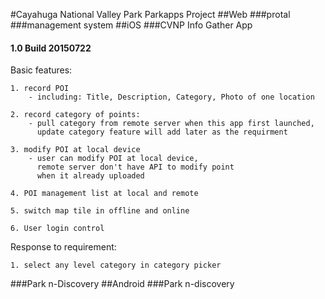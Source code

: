 #Cayahuga National Valley Park Parkapps Project
##Web
###protal
###management system
##iOS
###CVNP Info Gather App
#### 1.0 Build 20150722

Basic features:

	1. record POI
		- including: Title, Description, Category, Photo of one location
	
	2. record category of points:
		- pull category from remote server when this app first launched,  
		  update category feature will add later as the requirment
		
	3. modify POI at local device
		- user can modify POI at local device,  
		  remote server don't have API to modify point  
		  when it already uploaded
		
	4. POI management list at local and remote
	
	5. switch map tile in offline and online
	
	6. User login control
	
Response to requirement:

	1. select any level category in category picker

###Park n-Discovery
##Android
###Park n-discovery
